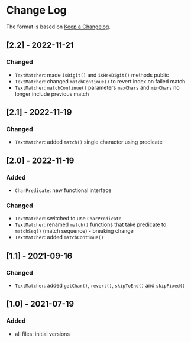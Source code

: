 # Change Log

The format is based on [Keep a Changelog](http://keepachangelog.com/).

## [2.2] - 2022-11-21
### Changed
- `TextMatcher`: made `isDigit()` and `isHexDigit()` methods public
- `TextMatcher`: changed `matchContinue()` to revert index on failed match
- `TextMatcher`: `matchContinue()` parameters `maxChars` and `minChars` no longer include previous match

## [2.1] - 2022-11-19
### Changed
- `TextMatcher`: added `match()` single character using predicate

## [2.0] - 2022-11-19
### Added
- `CharPredicate`: new functional interface
### Changed
- `TextMatcher`: switched to use `CharPredicate`
- `TextMatcher`: renamed `match()` functions that take predicate to `matchSeq()` (match sequence) - breaking change
- `TextMatcher`: added `matchContinue()`

## [1.1] - 2021-09-16
### Changed
- `TextMatcher`: added `getChar()`, `revert()`, `skipToEnd()` and `skipFixed()`

## [1.0] - 2021-07-19
### Added
- all files: initial versions
